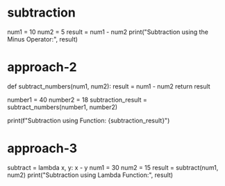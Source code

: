 # subtraction
num1 = 10
num2 = 5
result = num1 - num2
print("Subtraction using the Minus Operator:", result)
# approach-2
def subtract_numbers(num1, num2):
    result = num1 - num2
    return result
    
number1 = 40
number2 = 18
subtraction_result = subtract_numbers(number1, number2)
 
print(f"Subtraction using Function: {subtraction_result}")
# approach-3
subtract = lambda x, y: x - y
num1 = 30
num2 = 15
result = subtract(num1, num2)
print("Subtraction using Lambda Function:", result)
